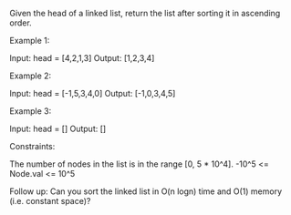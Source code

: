 Given the head of a linked list, return the list after sorting it in
ascending order.


Example 1:


Input: head = [4,2,1,3]
Output: [1,2,3,4]


Example 2:


Input: head = [-1,5,3,4,0]
Output: [-1,0,3,4,5]


Example 3:


Input: head = []
Output: []



Constraints:


The number of nodes in the list is in the range [0, 5 * 10^4].
-10^5 <= Node.val <= 10^5



Follow up: Can you sort the linked list in O(n logn) time and O(1) memory
(i.e. constant space)?




